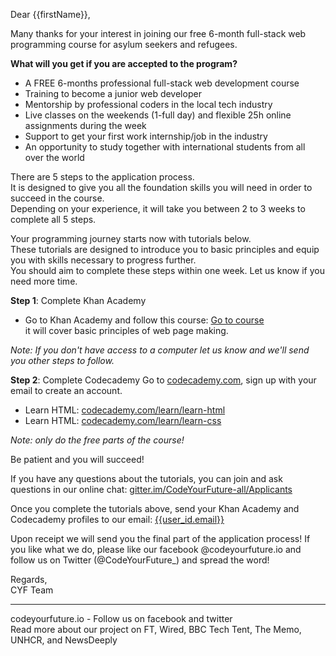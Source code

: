 Dear {{firstName}},

Many thanks for your interest in joining our free 6-month full-stack web programming course for asylum seekers and refugees.

**What will you get if you are accepted to the program?**

 - A FREE 6-months professional full-stack web development course
 - Training to become a junior web developer
 - Mentorship by professional coders in the local tech industry
 - Live classes on the weekends (1-full day) and flexible 25h online assignments during the week
 - Support to get your first work internship/job in the industry
 - An opportunity to study together with international students from all over the world

There are 5 steps to the application process.  
It is designed to give you all the foundation skills you will need in order to succeed in the course.  
Depending on your experience, it will take you between 2 to 3 weeks to complete all 5 steps.  

Your programming journey starts now with tutorials below.  
These tutorials are designed to introduce you to basic principles and equip you with skills necessary to progress further.  
You should aim to complete these steps within one week. Let us know if you need more time.

**Step 1**: Complete Khan Academy  

 - Go to Khan Academy and follow this course: [Go to course](https://www.khanacademy.org/computing/computer-programming/html-css)  
  it will cover basic principles of web page making.


_Note: If you don't have access to a computer let us know and we'll send you other steps to follow._

**Step 2**: Complete Codecademy Go to [codecademy.com](https://www.codecademy.com), sign up with your email to create an account.
 
 - Learn HTML: [codecademy.com/learn/learn-html](https://www.codecademy.com/learn/learn-html)
 - Learn HTML: [codecademy.com/learn/learn-css](https://www.codecademy.com/learn/learn-css)
 
_Note: only do the free parts of the course!_

Be patient and you will succeed!

If you have any questions about the tutorials, you can join and ask questions in our online chat:
[gitter.im/CodeYourFuture-all/Applicants ](https://gitter.im/CodeYourFuture-all/Applicants )

Once you complete the tutorials above, send your Khan Academy and Codecademy profiles to our email: [{{user_id.email}}](mailto:{{user_id.email}})

Upon receipt we will send you the final part of the application process!
If you like what we do, please like our facebook @codeyourfuture.io and follow us on Twitter (@CodeYourFuture_) and spread the word!

Regards,  
CYF Team

---

codeyourfuture.io - Follow us on facebook and twitter  
Read more about our project on FT, Wired, BBC Tech Tent, The Memo, UNHCR, and NewsDeeply

